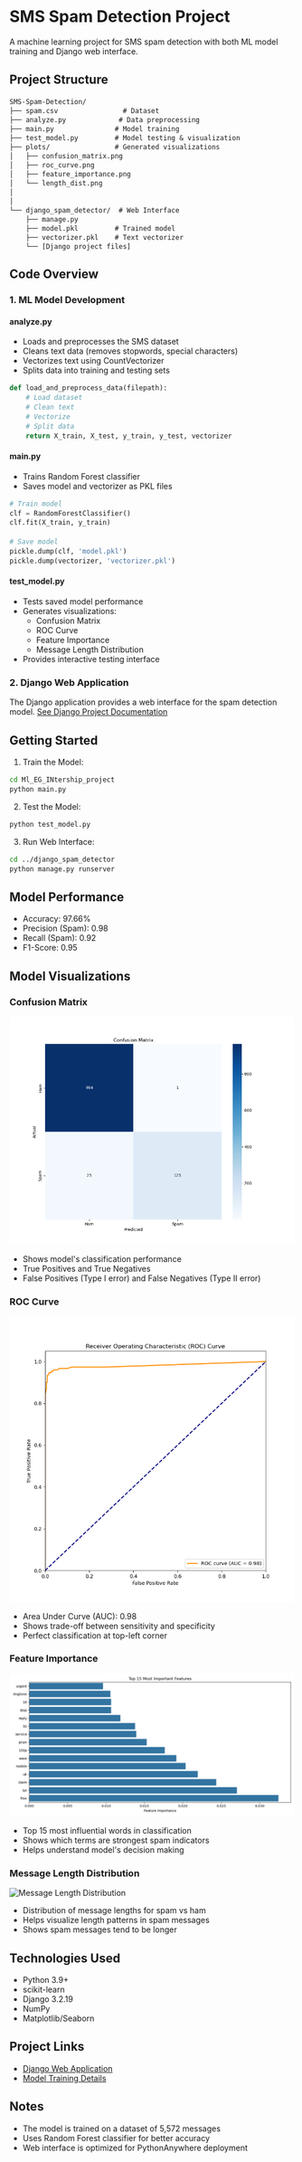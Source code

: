 # SMS Spam Detection Project

A machine learning project for SMS spam detection with both ML model training and Django web interface.

## Project Structure
```
SMS-Spam-Detection/
├── spam.csv                # Dataset
├── analyze.py             # Data preprocessing
├── main.py               # Model training
├── test_model.py         # Model testing & visualization
├── plots/                # Generated visualizations
│   ├── confusion_matrix.png
│   ├── roc_curve.png
│   ├── feature_importance.png
│   └── length_dist.png
│  
│
└── django_spam_detector/  # Web Interface
    ├── manage.py
    ├── model.pkl         # Trained model
    ├── vectorizer.pkl    # Text vectorizer
    └── [Django project files]
```

## Code Overview

### 1. ML Model Development

#### analyze.py
- Loads and preprocesses the SMS dataset
- Cleans text data (removes stopwords, special characters)
- Vectorizes text using CountVectorizer
- Splits data into training and testing sets
```python
def load_and_preprocess_data(filepath):
    # Load dataset
    # Clean text
    # Vectorize
    # Split data
    return X_train, X_test, y_train, y_test, vectorizer
```

#### main.py
- Trains Random Forest classifier
- Saves model and vectorizer as PKL files
```python
# Train model
clf = RandomForestClassifier()
clf.fit(X_train, y_train)

# Save model
pickle.dump(clf, 'model.pkl')
pickle.dump(vectorizer, 'vectorizer.pkl')
```

#### test_model.py
- Tests saved model performance
- Generates visualizations:
  - Confusion Matrix
  - ROC Curve
  - Feature Importance
  - Message Length Distribution
- Provides interactive testing interface

### 2. Django Web Application

The Django application provides a web interface for the spam detection model. 
[See Django Project Documentation](django_spam_detector/README.md)

## Getting Started

1. Train the Model:
```bash
cd Ml_EG_INtership_project
python main.py
```

2. Test the Model:
```bash
python test_model.py
```

3. Run Web Interface:
```bash
cd ../django_spam_detector
python manage.py runserver
```

## Model Performance
- Accuracy: 97.66%
- Precision (Spam): 0.98
- Recall (Spam): 0.92
- F1-Score: 0.95

## Model Visualizations

### Confusion Matrix
![Confusion Matrix](plots/confusion_matrix.png)
- Shows model's classification performance
- True Positives and True Negatives
- False Positives (Type I error) and False Negatives (Type II error)

### ROC Curve
![ROC Curve](plots/roc_curve.png)
- Area Under Curve (AUC): 0.98
- Shows trade-off between sensitivity and specificity
- Perfect classification at top-left corner

### Feature Importance
![Feature Importance](plots/feature_importance.png)
- Top 15 most influential words in classification
- Shows which terms are strongest spam indicators
- Helps understand model's decision making

### Message Length Distribution
![Message Length Distribution](plots/message_length_distribution.png)
- Distribution of message lengths for spam vs ham
- Helps visualize length patterns in spam messages
- Shows spam messages tend to be longer

## Technologies Used
- Python 3.9+
- scikit-learn
- Django 3.2.19
- NumPy
- Matplotlib/Seaborn

## Project Links
- [Django Web Application](django_spam_detector/README.md)
- [Model Training Details](Ml_EG_INtership_project/README.md)

## Notes
- The model is trained on a dataset of 5,572 messages
- Uses Random Forest classifier for better accuracy
- Web interface is optimized for PythonAnywhere deployment
